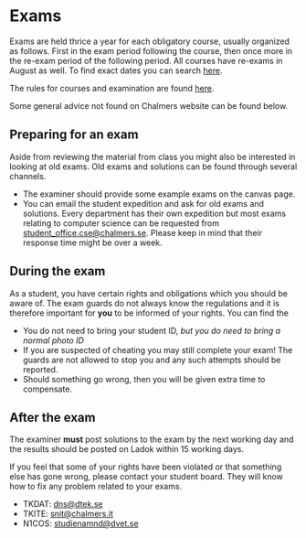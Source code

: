 # Exams

Exams are held thrice a year for each obligatory course, usually organized as follows. First in the exam period following the course, then once more in the re-exam period of the following period. All courses have re-exams in August as well. To find exact dates you can search [here](https://www.student.chalmers.se/sp/examdates_list).

The rules for courses and examination are found [here](https://www.chalmers.se/en/education/your-studies/examinations-and-other-summative-assessments/during-and-after-the-examination-session/).

Some general advice not found on Chalmers website can be found below.

## Preparing for an exam

Aside from reviewing the material from class you might also be interested in looking at old exams. Old exams and solutions can be found through several channels.

- The examiner should provide some example exams on the canvas page.
- You can email the student expedition and ask for old exams and solutions. Every department has their own expedition but most exams relating to computer science can be requested from [student_office.cse@chalmers.se](mailto:student_office.cse@chalmers.se). Please keep in mind that their response time might be over a week.
<!-- - You can find exam statics on [this page](https://tenta.chs.se), which is organised by students. -->

## During the exam

As a student, you have certain rights and obligations which you should be aware of. The exam guards do not always know the regulations and it is therefore important for **you** to be informed of your rights. You can find the

- You do not need to bring your student ID, _but you do need to bring a normal photo ID_
- If you are suspected of cheating you may still complete your exam! The guards are not allowed to stop you and any such attempts should be reported.
- Should something go wrong, then you will be given extra time to compensate.

## After the exam

The examiner **must** post solutions to the exam by the next working day and the results should be posted on Ladok within 15 working days.

If you feel that some of your rights have been violated or that something else has gone wrong, please contact your student board. They will know how to fix any problem related to your exams.

- TKDAT: [dns@dtek.se](mailto:dns@dtek.se)
- TKITE: [snit@chalmers.it](mailto:snit@chalmers.it)
- N1COS: [studienamnd@dvet.se](mailto:studienamnd@dvet.se)
